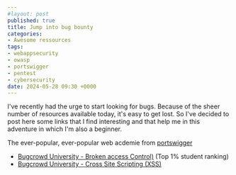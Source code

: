 ```yaml
---
#layout: post
published: true
title: Jump into bug bounty
categories:
- Awesome ressources
tags:
- webappsecurity
- owasp
- portswigger
- pentest
- cybersecurity
date: 2024-05-28 09:30 +0000
---
```


I've recently had the urge to start looking for bugs. Because of the sheer number of resources available today, it's easy to get lost. So I've decided to post here some links that I find interesting and that help me in this adventure in which I'm also a beginner. 

The ever-popular, ever-popular web acdemie from  [portswigger](https://portswigger.net/web-security/learning-paths/server-side-vulnerabilities-apprentice)

- [Bugcrowd University - Broken access Control)](https://www.youtube.com/watch?v=94-tlOCApOc&list=PLIK9nm3mu-S4K4jMHwtplbrE1JMg0jyN-&index=5) (Top 1% student ranking) 
- [Bugcrowd University - Cross Site Scripting (XSS)](https://www.youtube.com/watch?v=gkMl1suyj3M&list=PLIK9nm3mu-S4K4jMHwtplbrE1JMg0jyN-&index=5)



